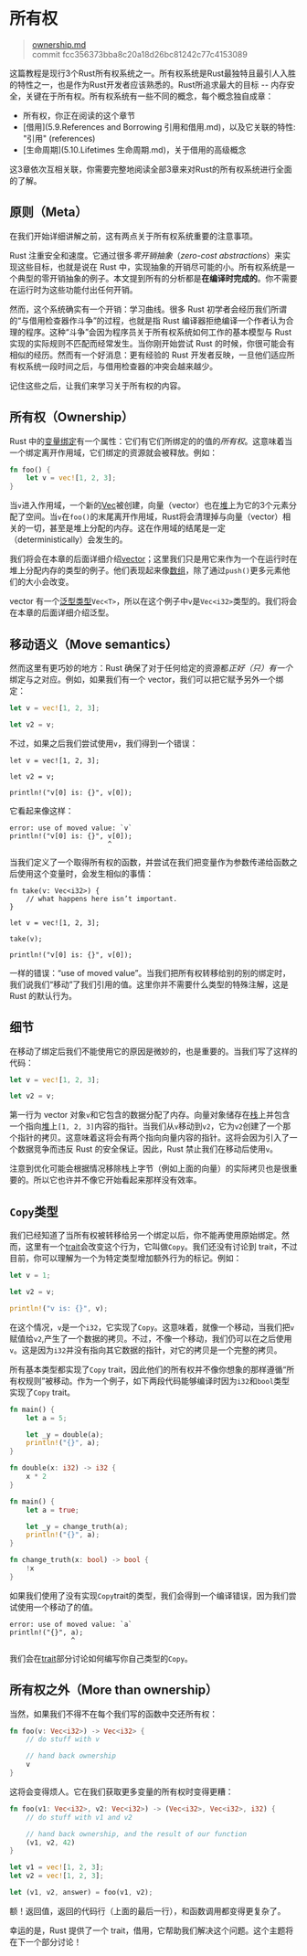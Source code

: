 # 所有权

> [ownership.md](https://github.com/rust-lang/rust/blob/master/src/doc/book/ownership.md)
> <br>
> commit fcc356373bba8c20a18d26bc81242c77c4153089

这篇教程是现行3个Rust所有权系统之一。所有权系统是Rust最独特且最引人入胜的特性之一，也是作为Rust开发者应该熟悉的。Rust所追求最大的目标 -- 内存安全，关键在于所有权。所有权系统有一些不同的概念，每个概念独自成章：

* 所有权，你正在阅读的这个章节
* [借用](5.9.References and Borrowing 引用和借用.md)，以及它关联的特性: "引用" (references)
* [生命周期](5.10.Lifetimes 生命周期.md)，关于借用的高级概念

这3章依次互相关联，你需要完整地阅读全部3章来对Rust的所有权系统进行全面的了解。

## 原则（Meta）
在我们开始详细讲解之前，这有两点关于所有权系统重要的注意事项。

Rust 注重安全和速度。它通过很多*零开销抽象*（*zero-cost abstractions*）来实现这些目标，也就是说在 Rust 中，实现抽象的开销尽可能的小。所有权系统是一个典型的零开销抽象的例子。本文提到所有的分析都是**在编译时完成的**。你不需要在运行时为这些功能付出任何开销。

然而，这个系统确实有一个开销：学习曲线。很多 Rust 初学者会经历我们所谓的“与借用检查器作斗争”的过程，也就是指 Rust 编译器拒绝编译一个作者认为合理的程序。这种“斗争”会因为程序员关于所有权系统如何工作的基本模型与 Rust 实现的实际规则不匹配而经常发生。当你刚开始尝试 Rust 的时候，你很可能会有相似的经历。然而有一个好消息：更有经验的 Rust 开发者反映，一旦他们适应所有权系统一段时间之后，与借用检查器的冲突会越来越少。

记住这些之后，让我们来学习关于所有权的内容。

## 所有权（Ownership）
Rust 中的[变量绑定](http://doc.rust-lang.org/stable/book/variable-bindings.html)有一个属性：它们有它们所绑定的的值的*所有权*。这意味着当一个绑定离开作用域，它们绑定的资源就会被释放。例如：

```rust
fn foo() {
    let v = vec![1, 2, 3];
}
```

当`v`进入作用域，一个新的[Vec<T>](http://doc.rust-lang.org/stable/std/vec/struct.Vec.html)被创建，向量（vector）也在[堆](http://doc.rust-lang.org/stable/book/the-stack-and-the-heap.html)上为它的3个元素分配了空间。当`v`在`foo()`的末尾离开作用域，Rust将会清理掉与向量（vector）相关的一切，甚至是堆上分配的内存。这在作用域的结尾是一定（deterministically）会发生的。

我们将会在本章的后面详细介绍[vector](https://github.com/rust-lang/rust/blob/master/src/doc/book/vectors.html)；这里我们只是用它来作为一个在运行时在堆上分配内存的类型的例子。他们表现起来像[数组](https://github.com/rust-lang/rust/blob/master/src/doc/book/primitive-types.html#arrays)，除了通过`push()`更多元素他们的大小会改变。

vector 有一个[泛型类型](https://github.com/rust-lang/rust/blob/master/src/doc/book/generics.html)`Vec<T>`，所以在这个例子中`v`是`Vec<i32>`类型的。我们将会在本章的后面详细介绍泛型。

## 移动语义（Move semantics）
然而这里有更巧妙的地方：Rust 确保了对于任何给定的资源都*正好（只）有一个*绑定与之对应。例如，如果我们有一个 vector，我们可以把它赋予另外一个绑定：

```rust
let v = vec![1, 2, 3];

let v2 = v;
```

不过，如果之后我们尝试使用`v`，我们得到一个错误：

```rust,ignore
let v = vec![1, 2, 3];

let v2 = v;

println!("v[0] is: {}", v[0]);
```

它看起来像这样：

```text
error: use of moved value: `v`
println!("v[0] is: {}", v[0]);
                        ^
```

当我们定义了一个取得所有权的函数，并尝试在我们把变量作为参数传递给函数之后使用这个变量时，会发生相似的事情：

```rust,ignore
fn take(v: Vec<i32>) {
    // what happens here isn’t important.
}

let v = vec![1, 2, 3];

take(v);

println!("v[0] is: {}", v[0]);
```

一样的错误：“use of moved value”。当我们把所有权转移给别的别的绑定时，我们说我们“移动”了我们引用的值。这里你并不需要什么类型的特殊注解，这是 Rust 的默认行为。

## 细节
在移动了绑定后我们不能使用它的原因是微妙的，也是重要的。当我们写了这样的代码：

```rust
let v = vec![1, 2, 3];

let v2 = v;
```

第一行为 vector 对象`v`和它包含的数据分配了内存。向量对象储存在[栈](http://doc.rust-lang.org/stable/book/the-stack-and-the-heap.html)上并包含一个指向[堆](http://doc.rust-lang.org/stable/book/the-stack-and-the-heap.html)上`[1, 2, 3]`内容的指针。当我们从`v`移动到`v2`，它为`v2`创建了一个那个指针的拷贝。这意味着这将会有两个指向向量内容的指针。这将会因为引入了一个数据竞争而违反 Rust 的安全保证。因此，Rust 禁止我们在移动后使用`v`。

注意到优化可能会根据情况移除栈上字节（例如上面的向量）的实际拷贝也是很重要的。所以它也许并不像它开始看起来那样没有效率。

## `Copy`类型
我们已经知道了当所有权被转移给另一个绑定以后，你不能再使用原始绑定。然而，这里有一个[trait](http://doc.rust-lang.org/stable/book/traits.html)会改变这个行为，它叫做`Copy`。我们还没有讨论到 trait，不过目前，你可以理解为一个为特定类型增加额外行为的标记。例如：

```rust
let v = 1;

let v2 = v;

println!("v is: {}", v);
```

在这个情况，`v`是一个`i32`，它实现了`Copy`。这意味着，就像一个移动，当我们把`v`赋值给`v2`,产生了一个数据的拷贝。不过，不像一个移动，我们仍可以在之后使用`v`。这是因为`i32`并没有指向其它数据的指针，对它的拷贝是一个完整的拷贝。

所有基本类型都实现了`Copy` trait，因此他们的所有权并不像你想象的那样遵循“所有权规则”被移动。作为一个例子，如下两段代码能够编译时因为`i32`和`bool`类型实现了`Copy` trait。

```rust
fn main() {
    let a = 5;

    let _y = double(a);
    println!("{}", a);
}

fn double(x: i32) -> i32 {
    x * 2
}
```

```rust
fn main() {
    let a = true;

    let _y = change_truth(a);
    println!("{}", a);
}

fn change_truth(x: bool) -> bool {
    !x
}
```

如果我们使用了没有实现`Copy`trait的类型，我们会得到一个编译错误，因为我们尝试使用一个移动了的值。

```text
error: use of moved value: `a`
println!("{}", a);
               ^
```

我们会在[trait](http://doc.rust-lang.org/stable/book/traits.html)部分讨论如何编写你自己类型的`Copy`。

## 所有权之外（More than ownership）
当然，如果我们不得不在每个我们写的函数中交还所有权：

```rust
fn foo(v: Vec<i32>) -> Vec<i32> {
    // do stuff with v

    // hand back ownership
    v
}
```

这将会变得烦人。它在我们获取更多变量的所有权时变得更糟：

```rust
fn foo(v1: Vec<i32>, v2: Vec<i32>) -> (Vec<i32>, Vec<i32>, i32) {
    // do stuff with v1 and v2

    // hand back ownership, and the result of our function
    (v1, v2, 42)
}

let v1 = vec![1, 2, 3];
let v2 = vec![1, 2, 3];

let (v1, v2, answer) = foo(v1, v2);
```

额！返回值，返回的代码行（上面的最后一行），和函数调用都变得更复杂了。

幸运的是，Rust 提供了一个 trait，借用，它帮助我们解决这个问题。这个主题将在下一个部分讨论！
